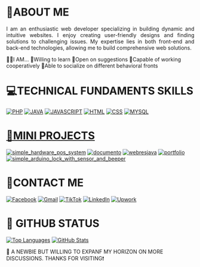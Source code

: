 <h1>👋ABOUT ME</h1>

<div align="justify">
I am an enthusiastic web developer specializing in building dynamic and intuitive websites. I enjoy creating user-friendly designs and finding solutions to challenging issues. My expertise lies in both front-end and back-end technologies, allowing me to build comprehensive web solutions.<br>
</div>

 🙋‍♂️​I AM​...
📌Willing to learn
​📌Open on suggestions
📌Capable of working cooperatively
​📌Able to socialize on different behavioral fronts


<h1>💻TECHNICAL FUNDAMENTS SKILLS</h1>
<p align="left">
 <a href="#"><img src="https://img.shields.io/badge/PHP%20-%20%20%236aad71?style=for-the-badge&logo=php&logoColor=%23fff&labelColor=%2319cf2b" alt="PHP"></a>
 <a href="#"><img src="https://img.shields.io/badge/JAVA%20-%20%2326a69f?style=for-the-badge&logoColor=%23fff&label=%E2%99%A8&labelColor=%2365a3a0" alt="JAVA"></a>
 <a href="#"><img src="https://img.shields.io/badge/JAVASCRIPT%20-%20%23b01c89?style=for-the-badge&logo=javascript&logoColor=%23fff&labelColor=%23966389" alt="JAVASCRIPT"></a>
 <a href="#"><img src="https://img.shields.io/badge/HTML%20-%20%23ada936?style=for-the-badge&logo=html5&logoColor=%23fff&labelColor=%23c9c78b" alt="HTML"></a>
 <a href="#"><img src="https://img.shields.io/badge/CSS%20-%20%23660512?style=for-the-badge&logo=css&logoColor=%23fff&labelColor=%2385424b" alt="CSS"/></a>
 <a href="#"><img src="https://img.shields.io/badge/MYSQL%20-%20%238a4ad4?style=for-the-badge&logo=mysql&logoColor=%23fff&labelColor=%234b3761" alt="MYSQL" />
</p>

<h1>📝MINI PROJECTS</h1>

<a href="https://github.com/maximo-24/simple_java_hardware_store_pos_management_system.git"><img src="https://img.shields.io/badge/Simple%20Hardware%20POS%20System%20-%20%23FFFFFF?style=flat&logoColor=%23&logoSize=auto&color=%233dbe25" alt="simple_hardware_pos_system" /></a> <a href="https://github.com/maximo-24/documento_crud_system.git"><img src="https://img.shields.io/badge/DOCUMENTO%20-%20%231dd3dd?style=flat" alt="documento" /></a> <a href="https://github.com/maximo-24/simple_student_manage_sys-RESTful-web-service_JAVA.git"><img src="https://img.shields.io/badge/Simple%20Student%20Management%20RESTful%20Web%20Service%20-%20%231c53bb" alt="webresjava" /></a> <a href="https://github.com/maximo-24/mark-fulledo-portfolio.git"><img src="https://img.shields.io/badge/Portfolio%20-%20%23de9009?style=flat" alt="portfolio" /></a> <a href="https://github.com/maximo-24/simple_door_lock_arduino_with_sensor_and_beeping_system.git"><img src="https://img.shields.io/badge/Simple%20Door%20Lock%20Arduino%20with%20Sensor%20%26%20Beeping%20System%20-%20%238a8167?style=flat" alt="simple_arduino_lock_with_sensor_and_beeper" /></a> 



<h1>📱CONTACT ME</h1>

[![Facebook](https://img.shields.io/badge/Facebook-%230866FF?style=for-the-badge&logo=facebook&logoSize=AUTO)](https://www.facebook.com/markangelo.fulledo)
[![Gmail](https://img.shields.io/badge/Gmail-d5d5d5?style=for-the-badge&logo=gmail&logoColor=0A0209)](mailto:markangelofulledo@gmail.com)
[![TikTok](https://img.shields.io/badge/TikTok-%20%23EE1D52?style=for-the-badge&logo=tiktok)](https://www.tiktok.com/@maximuzt24)
[![LinkedIn](https://img.shields.io/badge/in%20LINKEDIN%20-%20%20%230077B5?style=for-the-badge&logoColor=%23FFF&labelColor=%230077B5)](https://www.linkedin.com/in/mark-angelo-fulledo/)
[![Upwork](https://img.shields.io/badge/UPWORK%20-%20%20%2300FF00?style=for-the-badge&logo=upwork&logoColor=%23FFFFFF)](https://www.upwork.com/freelancers/~01fb3708b55e3fba50)

# 🚀 GITHUB STATUS

[![Top Languages](https://github-readme-stats.vercel.app/api/top-langs/?username=maximo-24&theme=vue-dark&show_icons=true&hide_border=true&layout=compact)](https://github.com/maximo-24)
[![GitHub Stats](https://github-readme-stats.vercel.app/api?username=maximo-24&theme=cobalt&show_icons=true&hide_border=true&count_private=true)](https://github.com/maximo-24)

📢 A NEWBIE BUT WILLING TO EXPANF MY HORIZON ON MORE DISCUSSIONS. THANKS FOR VISITING​❗
